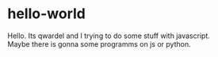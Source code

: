 # hello-world
Hello.
Its qwardel and I trying to do some stuff with javascript.  
    Maybe there is gonna some programms on js or python.
